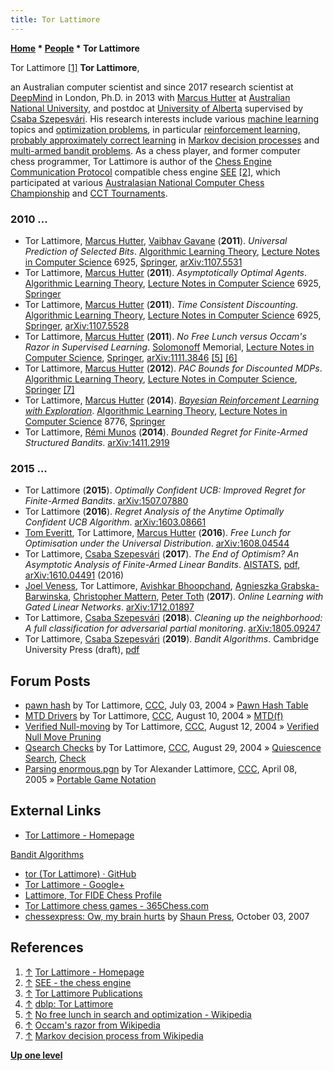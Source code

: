 ```yaml
---
title: Tor Lattimore
---
```

**[Home](Home "Home") \* [People](People "People") \* Tor Lattimore**



 [](http://tor-lattimore.com/) Tor Lattimore <a id="cite-note-1" href="#cite-ref-1">[1]</a> 
**Tor Lattimore**,  

an Australian computer scientist and since 2017 research scientist at [DeepMind](index.php?title=DeepMind&action=edit&redlink=1 "DeepMind (page does not exist)") in London, Ph.D. in 2013 with [Marcus Hutter](Marcus_Hutter "Marcus Hutter") at [Australian National University](Australian_National_University "Australian National University"),
and postdoc at [University of Alberta](University_of_Alberta "University of Alberta") supervised by [Csaba Szepesvári](Csaba_Szepesv%C3%A1ri "Csaba Szepesvári"). His research interests include various [machine learning](Learning "Learning") topics and [optimization problems](https://en.wikipedia.org/wiki/Optimization_problem),
in particular [reinforcement learning](Reinforcement_Learning "Reinforcement Learning"), [probably approximately correct learning](https://en.wikipedia.org/wiki/Probably_approximately_correct_learning)
in [Markov decision processes](https://en.wikipedia.org/wiki/Markov_decision_process) and [multi-armed bandit problems](https://en.wikipedia.org/wiki/Multi-armed_bandit).
As a chess player, and former computer chess programmer, Tor Lattimore is author of the [Chess Engine Communication Protocol](Chess_Engine_Communication_Protocol "Chess Engine Communication Protocol") compatible chess engine [SEE](SEE "SEE") <a id="cite-note-2" href="#cite-ref-2">[2]</a>, which participated at various [Australasian National Computer Chess Championship](Australasian_National_Computer_Chess_Championship "Australasian National Computer Chess Championship") and [CCT Tournaments](CCT_Tournaments "CCT Tournaments"). 



### 2010 ...


* Tor Lattimore, [Marcus Hutter](Marcus_Hutter "Marcus Hutter"), [Vaibhav Gavane](https://dblp.uni-trier.de/pers/hd/g/Gavane:Vaibhav.html) (**2011**). *Universal Prediction of Selected Bits*. [Algorithmic Learning Theory](https://dblp.uni-trier.de/db/conf/alt/alt2011.html), [Lecture Notes in Computer Science](https://en.wikipedia.org/wiki/Lecture_Notes_in_Computer_Science) 6925, [Springer](https://en.wikipedia.org/wiki/Springer-Verlag), [arXiv:1107.5531](https://arxiv.org/abs/1107.5531)
* Tor Lattimore, [Marcus Hutter](Marcus_Hutter "Marcus Hutter") (**2011**). *Asymptotically Optimal Agents*. [Algorithmic Learning Theory](https://dblp.uni-trier.de/db/conf/alt/alt2011.html), [Lecture Notes in Computer Science](https://en.wikipedia.org/wiki/Lecture_Notes_in_Computer_Science) 6925, [Springer](https://en.wikipedia.org/wiki/Springer-Verlag)
* Tor Lattimore, [Marcus Hutter](Marcus_Hutter "Marcus Hutter") (**2011**). *Time Consistent Discounting*. [Algorithmic Learning Theory](https://dblp.uni-trier.de/db/conf/alt/alt2011.html), [Lecture Notes in Computer Science](https://en.wikipedia.org/wiki/Lecture_Notes_in_Computer_Science) 6925, [Springer](https://en.wikipedia.org/wiki/Springer-Verlag), [arXiv:1107.5528](https://arxiv.org/abs/1107.5528)
* Tor Lattimore, [Marcus Hutter](Marcus_Hutter "Marcus Hutter") (**2011**). *No Free Lunch versus Occam's Razor in Supervised Learning*. [Solomonoff](https://en.wikipedia.org/wiki/Ray_Solomonoff) Memorial, [Lecture Notes in Computer Science](https://en.wikipedia.org/wiki/Lecture_Notes_in_Computer_Science), [Springer](https://en.wikipedia.org/wiki/Springer-Verlag), [arXiv:1111.3846](https://arxiv.org/abs/1111.3846) <a id="cite-note-5" href="#cite-ref-5">[5]</a> <a id="cite-note-6" href="#cite-ref-6">[6]</a>
* Tor Lattimore, [Marcus Hutter](Marcus_Hutter "Marcus Hutter") (**2012**). *PAC Bounds for Discounted MDPs*. [Algorithmic Learning Theory](http://www.informatik.uni-trier.de/~ley/db/conf/alt/alt2012.htm), [Lecture Notes in Computer Science](https://en.wikipedia.org/wiki/Lecture_Notes_in_Computer_Science), [Springer](https://en.wikipedia.org/wiki/Springer-Verlag) <a id="cite-note-7" href="#cite-ref-7">[7]</a>
* Tor Lattimore, [Marcus Hutter](Marcus_Hutter "Marcus Hutter") (**2014**). *[Bayesian Reinforcement Learning with Exploration](https://link.springer.com/chapter/10.1007/978-3-319-11662-4_13)*. [Algorithmic Learning Theory](http://dblp.uni-trier.de/db/conf/alt/alt2014.html), [Lecture Notes in Computer Science](https://en.wikipedia.org/wiki/Lecture_Notes_in_Computer_Science) 8776, [Springer](https://en.wikipedia.org/wiki/Springer_Science%2BBusiness_Media)
* Tor Lattimore, [Rémi Munos](R%C3%A9mi_Munos "Rémi Munos") (**2014**). *Bounded Regret for Finite-Armed Structured Bandits*. [arXiv:1411.2919](https://arxiv.org/abs/1411.2919)


### 2015 ...


* Tor Lattimore (**2015**). *Optimally Confident UCB: Improved Regret for Finite-Armed Bandits*. [arXiv:1507.07880](https://arxiv.org/abs/1507.07880)
* Tor Lattimore (**2016**). *Regret Analysis of the Anytime Optimally Confident UCB Algorithm*. [arXiv:1603.08661](https://arxiv.org/abs/1603.08661)
* [Tom Everitt](index.php?title=Tom_Everitt&action=edit&redlink=1 "Tom Everitt (page does not exist)"), Tor Lattimore, [Marcus Hutter](Marcus_Hutter "Marcus Hutter") (**2016**). *Free Lunch for Optimisation under the Universal Distribution*. [arXiv:1608.04544](https://arxiv.org/abs/1608.04544)
* Tor Lattimore, [Csaba Szepesvári](Csaba_Szepesv%C3%A1ri "Csaba Szepesvári") (**2017**). *The End of Optimism? An Asymptotic Analysis of Finite-Armed Linear Bandits*. [AISTATS](https://www.aistats.org/aistats2017/), [pdf](https://sites.ualberta.ca/~szepesva/papers/linbandits_aistats17.pdf), [arXiv:1610.04491](https://arxiv.org/abs/1610.04491) (2016)
* [Joel Veness](Joel_Veness "Joel Veness"), Tor Lattimore, [Avishkar Bhoopchand](https://github.com/avishkar58), [Agnieszka Grabska-Barwinska](https://scholar.google.co.uk/citations?user=mB4yebIAAAAJ&hl=en), [Christopher Mattern](https://dblp.org/pers/hd/m/Mattern:Christopher), [Peter Toth](https://dblp.org/pers/hd/t/Toth:Peter) (**2017**). *Online Learning with Gated Linear Networks*. [arXiv:1712.01897](https://arxiv.org/abs/1712.01897)
* Tor Lattimore, [Csaba Szepesvári](Csaba_Szepesv%C3%A1ri "Csaba Szepesvári") (**2018**). *Cleaning up the neighborhood: A full classification for adversarial partial monitoring*. [arXiv:1805.09247](https://arxiv.org/abs/1805.09247)
* Tor Lattimore, [Csaba Szepesvári](Csaba_Szepesv%C3%A1ri "Csaba Szepesvári") (**2019**). *Bandit Algorithms*. Cambridge University Press (draft), [pdf](http://downloads.tor-lattimore.com/banditbook/book.pdf)


## Forum Posts


* [pawn hash](https://www.stmintz.com/ccc/index.php?id=373656) by Tor Lattimore, [CCC](CCC "CCC"), July 03, 2004 » [Pawn Hash Table](Pawn_Hash_Table "Pawn Hash Table")
* [MTD Drivers](https://www.stmintz.com/ccc/index.php?id=381595) by Tor Lattimore, [CCC](CCC "CCC"), August 10, 2004 » [MTD(f)](MTD(f) "MTD(f)")
* [Verified Null-moving](https://www.stmintz.com/ccc/index.php?id=381931) by Tor Lattimore, [CCC](CCC "CCC"), August 12, 2004 » [Verified Null Move Pruning](Null_Move_Pruning#ZugzwangVerification "Null Move Pruning")
* [Qsearch Checks](https://www.stmintz.com/ccc/index.php?id=385027) by Tor Lattimore, [CCC](CCC "CCC"), August 29, 2004 » [Quiescence Search](Quiescence_Search "Quiescence Search"), [Check](Check "Check")
* [Parsing enormous.pgn](https://www.stmintz.com/ccc/index.php?id=420049) by Tor Alexander Lattimore, [CCC](CCC "CCC"), April 08, 2005 » [Portable Game Notation](Portable_Game_Notation "Portable Game Notation")


## External Links


* [Tor Lattimore - Homepage](http://tor-lattimore.com/)


 [Bandit Algorithms](http://banditalgs.com/)
* [tor (Tor Lattimore) · GitHub](https://github.com/tor)
* [Tor Lattimore - Google+](https://plus.google.com/+TorLattimore)
* [Lattimore, Tor FIDE Chess Profile](http://ratings.fide.com/card.phtml?event=3205711)
* [Tor Lattimore chess games - 365Chess.com](https://www.365chess.com/players/Tor_Lattimore)
* [chessexpress: Ow, my brain hurts](http://chessexpress.blogspot.de/2007/10/ow-my-brain-hurts.html) by [Shaun Press](Shaun_Press "Shaun Press"), October 03, 2007


## References


1. <a id="cite-ref-1" href="#cite-note-1">↑</a> [Tor Lattimore - Homepage](http://tor-lattimore.com/)
2. <a id="cite-ref-2" href="#cite-note-2">↑</a> [SEE - the chess engine](http://home.netspeed.com.au/lattimore/)
3. <a id="cite-ref-3" href="#cite-note-3">↑</a> [Tor Lattimore Publications](http://tor-lattimore.com/publications/)
4. <a id="cite-ref-4" href="#cite-note-4">↑</a> [dblp: Tor Lattimore](https://dblp.uni-trier.de/pers/hd/l/Lattimore:Tor.html)
5. <a id="cite-ref-5" href="#cite-note-5">↑</a> [No free lunch in search and optimization - Wikipedia](https://en.wikipedia.org/wiki/No_free_lunch_in_search_and_optimization)
6. <a id="cite-ref-6" href="#cite-note-6">↑</a> [Occam's razor from Wikipedia](https://en.wikipedia.org/wiki/Occam%27s_razor)
7. <a id="cite-ref-7" href="#cite-note-7">↑</a> [Markov decision process from Wikipedia](https://en.wikipedia.org/wiki/Markov_decision_process)

**[Up one level](People "People")**







 

